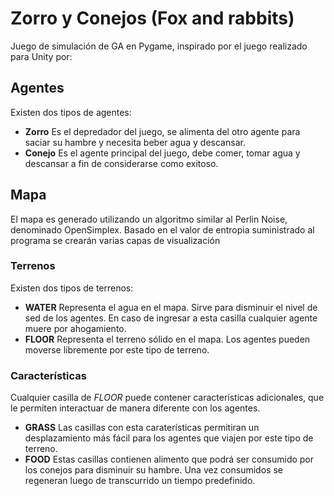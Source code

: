 # Zorro y Conejos (Fox and rabbits)

Juego de simulación de GA en Pygame, inspirado por el juego realizado para
Unity por:

## Agentes

Existen dos tipos de agentes:
- **Zorro** Es el depredador del juego, se alimenta del otro agente para saciar
    su hambre y necesita beber agua y descansar.
- **Conejo** Es el agente principal del juego, debe comer, tomar agua y
    descansar a fin de considerarse como exitoso.

## Mapa

El mapa es generado utilizando un algoritmo similar al Perlin Noise, denominado
OpenSimplex.
Basado en el valor de entropia suministrado al programa se crearán varias capas
de visualización

### Terrenos

Existen dos tipos de terrenos:
- **WATER** Representa el agua en el mapa. Sirve para disminuir el nivel
    de sed de los agentes. En caso de ingresar a esta casilla cualquier agente
    muere por ahogamiento.
- **FLOOR** Representa el terreno sólido en el mapa. Los agentes pueden moverse
    libremente por este tipo de terreno.

### Características

Cualquier casilla de _FLOOR_ puede contener características adicionales, que le
permiten interactuar de manera diferente con los agentes.
- **GRASS** Las casillas con esta caraterísticas permitiran un desplazamiento
    más fácil para los agentes que viajen por este tipo de terreno.
- **FOOD** Estas casillas contienen alimento que podrá ser consumido por los
    conejos para disminuir su hambre. Una vez consumidos se regeneran luego
    de transcurrido un tiempo predefinido.

